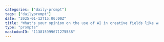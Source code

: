 ```yaml
---
categories: ["daily-prompt"]
tags: ["dailyprompt"]
date: "2025-01-12T15:00:00Z"
title: "What's your opinion on the use of AI in creative fields like writing and art?"
type: "prompts"
mastodonID: "113815999671275538"
---
```

